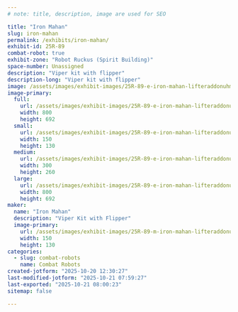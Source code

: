 ```yaml
---
# note: title, description, image are used for SEO

title: "Iron Mahan"
slug: iron-mahan
permalink: /exhibits/iron-mahan/
exhibit-id: 25R-89
combat-robot: true
exhibit-zone: "Robot Ruckus (Spirit Building)"
space-number: Unassigned
description: "Viper kit with flipper"
description-long: "Viper kit with flipper"
image: /assets/images/exhibit-images/25R-89-e-iron-mahan-lifteraddonuhmw-800x-1337-300x260.jpg
image-primary: 
  full:
    url: /assets/images/exhibit-images/25R-89-e-iron-mahan-lifteraddonuhmw-800x-1337-full.jpg
    width: 800
    height: 692
  small:
    url: /assets/images/exhibit-images/25R-89-e-iron-mahan-lifteraddonuhmw-800x-1337-150x130.jpg
    width: 150
    height: 130
  medium:
    url: /assets/images/exhibit-images/25R-89-e-iron-mahan-lifteraddonuhmw-800x-1337-300x260.jpg
    width: 300
    height: 260
  large:
    url: /assets/images/exhibit-images/25R-89-e-iron-mahan-lifteraddonuhmw-800x-1337-800x692.jpg
    width: 800
    height: 692
maker: 
  name: "Iron Mahan"
  description: "Viper Kit with Flipper"
  image-primary:
    url: /assets/images/exhibit-images/25R-89-m-iron-mahan-lifteraddonuhmw-800x-300x260.jpg
    width: 150
    height: 130
categories: 
  - slug: combat-robots
    name: Combat Robots
created-jotform: "2025-10-20 12:30:27"
last-modified-jotform: "2025-10-21 07:59:27"
last-exported: "2025-10-21 08:00:23"
sitemap: false

---
```

